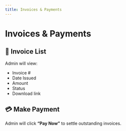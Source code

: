```yaml
---
title: Invoices & Payments
---
```


# Invoices & Payments

## 🧾 Invoice List

Admin will view:

- Invoice #  
- Date Issued  
- Amount  
- Status  
- Download link  

## 💳 Make Payment

Admin will click **“Pay Now”** to settle outstanding invoices.
